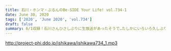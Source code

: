 ```yaml
---
title: 石川・ホンマ・ぶるんのBe-SIDE Your Life! vol.734-1
date: June 30, 2020
tags: ['2020', 'June 2020', 'vol.734']
draft: false
summary: 6/1収録！石川さんひさしぶりに生放送があったそうで…たしかにいろいろ久しぶり！な出来事が多い最近です。
---
```


http://project-phi.ddo.jp/ishikawa/ishikawa734_1.mp3